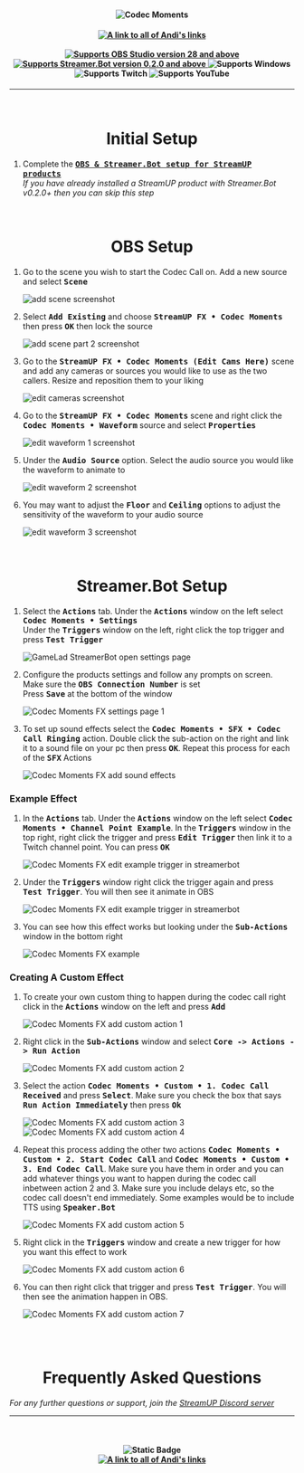 <h4 align="center">
  <img src="../Assets/Codec Moments FX - Banner.png" alt="Codec Moments">
</h4>

<h4 align="center">
  <a href="https://andistonemedia.mystl.ink">
    <img alt="A link to all of Andi's links" src="https://img.shields.io/badge/Created%20by%20Andi%20Stone%20(Andilippi)-white?style=for-the-badge">
  </a>
  <br><br>
    <a href="https://obsproject.com">
        <img alt="Supports OBS Studio version 28 and above" src="https://img.shields.io/badge/OBS Studio-28%2B-FFFFFF?style=for-the-badge&labelColor=1e1a1d">
    </a>
    <a href="https://streamer.bot">
        <img alt="Supports Streamer.Bot version 0.2.0 and above" src="https://img.shields.io/badge/Streamer.Bot-v0.2.0+-%23FFFFFF?style=for-the-badge&labelColor=9038e8">
    </a>
    <img alt="Supports Windows" src="https://img.shields.io/badge/Windows-%23FFFFFF?style=for-the-badge&logo=windows&labelColor=00a2ed">
  <br>
  <img alt="Supports Twitch" src="https://img.shields.io/badge/Supports Twitch-6441a5?style=for-the-badge&logo=twitch&logoColor=white">
  <img alt="Supports YouTube" src="https://img.shields.io/badge/Supports YouTube-red?style=for-the-badge&logo=youtube&logoColor=white"> 

</h4>

---

<br>

<h1 align="center">Initial Setup
</h1>

1. Complete the <kbd><b><a href="https://github.com/StreamUPTips/ReadMe-Files/blob/main/StreamUP-Product-Install-Guide.md">OBS & Streamer.Bot setup for StreamUP products</b></kbd><br></a>
*If you have already installed a StreamUP product with Streamer.Bot v0.2.0+ then you can skip this step*

<br>

<h1 align="center">
        OBS Setup
</h1>

1. Go to the scene you wish to start the Codec Call on. Add a new source and select <kbd><b>Scene</b></kbd><br>

    <img src="../Assets/Codec Moments FX - OBS Add Scene 1.png" alt="add scene screenshot"><br>

1. Select <kbd><b>Add Existing</b></kbd> and choose <kbd><b>StreamUP FX • Codec Moments</b></kbd> then press <kbd><b>OK</b></kbd> then lock the source<br>

    <img src="../Assets/Codec Moments FX - OBS Add Scene 2.png" alt="add scene part 2 screenshot"><br>

1. Go to the <kbd><b>StreamUP FX • Codec Moments (Edit Cams Here)</b></kbd> scene and add any cameras or sources you would like to use as the two callers. Resize and reposition them to your liking 

    <img src="../Assets/Codec Moments FX - Add Camera.png" alt="edit cameras screenshot"><br>

1. Go to the <kbd><b>StreamUP FX • Codec Moments</b></kbd> scene and right click the <kbd><b>Codec Moments • Waveform</b></kbd> source and select <kbd><b>Properties</b></kbd>

    <img src="../Assets/Codec Moments FX - Edit Waveform 1.png" alt="edit waveform 1 screenshot"><br>

1. Under the <kbd><b>Audio Source</b></kbd> option. Select the audio source you would like the waveform to animate to

    <img src="../Assets/Codec Moments FX - Edit Waveform 2.png" alt="edit waveform 2 screenshot"><br>

1. You may want to adjust the <kbd><b>Floor</b></kbd> and <kbd><b>Ceiling</b></kbd> options to adjust the sensitivity of the waveform to your audio source

    <img src="../Assets/Codec Moments FX - Edit Waveform 3.png" alt="edit waveform 3 screenshot"><br>

<br>

<h1 align="center">
        Streamer.Bot Setup
</h1>

1. Select the <kbd><b>Actions</b></kbd> tab. Under the <kbd><b>Actions</b></kbd> window on the left select <kbd><b>Codec Moments • Settings</b></kbd><br>
Under the <kbd><b>Triggers</b></kbd> window on the left, right click the top trigger and press <kbd><b>Test Trigger</b></kbd><br>

   <img src="../Assets/Codec Moments FX - Open Settings.png" alt="GameLad StreamerBot open settings page"><br>

1. Configure the products settings and follow any prompts on screen. Make sure the <kbd><b>OBS Connection Number</b></kbd> is set<br>
Press <kbd><b>Save</b></kbd> at the bottom of the window<br>

    <img src="../Assets/Codec Moments FX - Settings 1.png" alt="Codec Moments FX settings page 1">

1. To set up sound effects select the <kbd><b>Codec Moments • SFX • Codec Call Ringing</b></kbd> action. Double click the sub-action on the right and link it to a sound file on your pc then press <kbd><b>OK</b></kbd>. Repeat this process for each of the <kbd><b>SFX</b></kbd> Actions

    <img src="../Assets/Codec Moments FX - SFX 1.png" alt="Codec Moments FX add sound effects">

<h3>Example Effect</h3>

1. In the <kbd><b>Actions</b></kbd> tab. Under the <kbd><b>Actions</b></kbd> window on the left select <kbd><b>Codec Moments • Channel Point Example</b></kbd>. In the <kbd><b>Triggers</b></kbd> window in the top right, right click the trigger and press <kbd><b>Edit Trigger</b></kbd> then link it to a Twitch channel point. You can press <kbd><b>OK</b></kbd> 

    <img src="../Assets/Codec Moments FX - Edit Trigger.png" alt="Codec Moments FX edit example trigger in streamerbot">

1. Under the <kbd><b>Triggers</b></kbd> window right click the trigger again and press <kbd><b>Test Trigger</b></kbd>. You will then see it animate in OBS<br>

    <img src="../Assets/Codec Moments FX - Test Trigger.png" alt="Codec Moments FX edit example trigger in streamerbot">

1. You can see how this effect works but looking under the <kbd><b>Sub-Actions</b></kbd> window in the bottom right

    <img src="../Assets/Codec Moments FX - Example Action 1.png" alt="Codec Moments FX example">

<h3>Creating A Custom Effect</h3>

1. To create your own custom thing to happen during the codec call right click in the <kbd><b>Actions</b></kbd> window on the left and press <kbd><b>Add</b></kbd> 

    <img src="../Assets/Codec Moments FX - Custom Action 1.png" alt="Codec Moments FX add custom action 1">

1. Right click in the <kbd><b>Sub-Actions</b></kbd> window and select <kbd><b>Core -> Actions -> Run Action</b></kbd> 

    <img src="../Assets/Codec Moments FX - Custom Action 2.png" alt="Codec Moments FX add custom action 2">

1. Select the action <kbd><b>Codec Moments • Custom • 1. Codec Call Received</b></kbd> and press <kbd><b>Select</b></kbd>. Make sure you check the box that says <kbd><b>Run Action Immediately</b></kbd> then press <kbd><b>Ok</b></kbd> 

    <img src="../Assets/Codec Moments FX - Custom Action 3.png" alt="Codec Moments FX add custom action 3">

    <img src="../Assets/Codec Moments FX - Custom Action 4.png" alt="Codec Moments FX add custom action 4">

1. Repeat this process adding the other two actions <kbd><b>Codec Moments • Custom • 2. Start Codec Call</b></kbd> and <kbd><b>Codec Moments • Custom • 3. End Codec Call</b></kbd>. Make sure you have them in order and you can add whatever things you want to happen during the codec call inbetween action 2 and 3. Make sure you include delays etc, so the codec call doesn't end immediately. Some examples would be to include TTS using <kbd><b>Speaker.Bot</b></kbd> 

    <img src="../Assets/Codec Moments FX - Custom Action 5.png" alt="Codec Moments FX add custom action 5">

1. Right click in the <kbd><b>Triggers</b></kbd> window and create a new trigger for how you want this effect to work

    <img src="../Assets/Codec Moments FX - Custom Action 6.png" alt="Codec Moments FX add custom action 6">

1. You can then right click that trigger and press <kbd><b>Test Trigger</b></kbd>. You will then see the animation happen in OBS.

    <img src="../Assets/Codec Moments FX - Custom Action 7.png" alt="Codec Moments FX add custom action 7">

<br>

<br>

<h1 align="center">
        Frequently Asked Questions
</h1>

*For any further questions or support, join the [StreamUP Discord server](https://discord.com/invite/RnDKRaVCEu?)*

---

<br>

<h4 align="center">
  <img alt="Static Badge" src="https://img.shields.io/badge/A%20StreamUP%20Product-%23fc6caf?style=for-the-badge"><br>
  <a href="https://andistonemedia.mystl.ink">
    <img alt="A link to all of Andi's links" src="https://img.shields.io/badge/Created%20by%20Andi%20Stone%20(Andilippi)-white?style=for-the-badge">
  </a>  
</h4>
